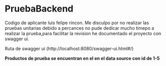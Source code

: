 # PruebaBackend

Codigo de aplicante luis felipe rincon.
Me disculpo por no realizar las pruebas unitarias debido a percances no pude dedicar mucho timepo a realizar la prueba,para facilitar la revision  he documentado el proyecto con swagger ui.

Ruta de swagger ui  (http://localhost:8080/swagger-ui.html#/)

**Productos de prueba se encuentran en el en el data source con id de 1-5**
